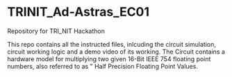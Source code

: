 # TRINIT_Ad-Astras_EC01
Repository for TRI_NIT Hackathon

This repo contains all the instructed files, inlcuding the circuit simulation, circuit working logic and a demo video of its working.
The Circuit contains a hardware model for multiplying two given 16-Bit IEEE 754 floating point numbers, also referred to as " Half Precision Floating Point Values.
